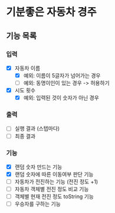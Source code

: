 # 기분좋은 자동차 경주 

## 기능 목록

### 입력
- [x] 자동차 이름
  - [x] 예외: 이름이 5글자가 넘어가는 경우
  - [ ] 예외: 동명이인이 있는 경우 -> 허용하기
- [x] 시도 횟수
  - [x] 예외: 입력된 것이 숫자가 아닌 경우

### 출력
- [ ] 실행 결과 (스텝마다)
- [ ] 최종 결과

### 기능
- [x] 랜덤 숫자 만드는 기능
- [x] 랜덤 숫자에 따른 이동여부 판단 기능
- [ ] 자동차가 전진하는 기능 (전진 정도 +1)
- [ ] 자동차 객체별 전진 정도 비교 기능
- [ ] 객체별 현재 전진 정도 toString 기능
- [ ] 우승자를 구하는 기능